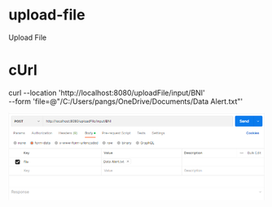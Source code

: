 # upload-file
Upload File 

# cUrl
curl --location 'http://localhost:8080/uploadFile/input/BNI' \
--form 'file=@"/C:/Users/pangs/OneDrive/Documents/Data Alert.txt"'

![img.png](img.png)